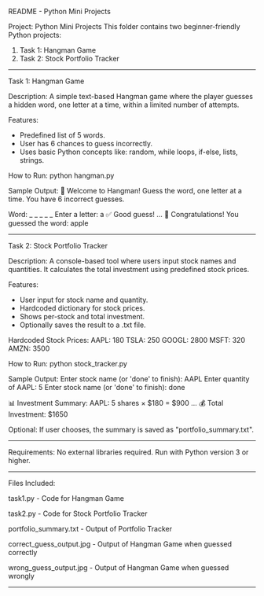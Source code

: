 README - Python Mini Projects

Project: Python Mini Projects
This folder contains two beginner-friendly Python projects:

1. Task 1: Hangman Game
2. Task 2: Stock Portfolio Tracker

--------------------------------------------
Task 1: Hangman Game

Description:
A simple text-based Hangman game where the player guesses a hidden word, one letter at a time, within a limited number of attempts.

Features:
- Predefined list of 5 words.
- User has 6 chances to guess incorrectly.
- Uses basic Python concepts like: random, while loops, if-else, lists, strings.

How to Run:
python hangman.py

Sample Output:
🎯 Welcome to Hangman!
Guess the word, one letter at a time.
You have 6 incorrect guesses.

Word: _ _ _ _ _
Enter a letter: a
✅ Good guess!
...
🎉 Congratulations! You guessed the word: apple

--------------------------------------------
Task 2: Stock Portfolio Tracker

Description:
A console-based tool where users input stock names and quantities.
It calculates the total investment using predefined stock prices.

Features:
- User input for stock name and quantity.
- Hardcoded dictionary for stock prices.
- Shows per-stock and total investment.
- Optionally saves the result to a .txt file.

Hardcoded Stock Prices:
AAPL: 180
TSLA: 250
GOOGL: 2800
MSFT: 320
AMZN: 3500

How to Run:
python stock_tracker.py

Sample Output:
Enter stock name (or 'done' to finish): AAPL
Enter quantity of AAPL: 5
Enter stock name (or 'done' to finish): done

📊 Investment Summary:
AAPL: 5 shares × $180 = $900
...
💰 Total Investment: $1650

Optional:
If user chooses, the summary is saved as "portfolio_summary.txt".

--------------------------------------------
Requirements:
No external libraries required.
Run with Python version 3 or higher.

--------------------------------------------
Files Included:

task1.py               - Code for Hangman Game

task2.py               - Code for Stock Portfolio Tracker

portfolio_summary.txt  - Output of Portfolio Tracker

correct_guess_output.jpg - Output of Hangman Game when guessed correctly

wrong_guess_output.jpg   - Output of Hangman Game when guessed wrongly

--------------------------------------------
